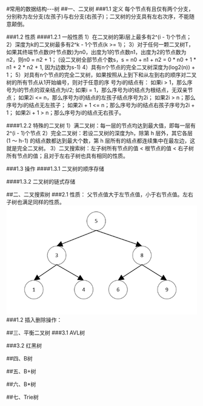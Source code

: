 #常用的数据结构---树
##一、二叉树
###1.1 定义
每个节点有且仅有两个分支，分别称为左分支(左孩子)与右分支(右孩子)；二叉树的分支具有左右次序，不能随意颠倒。

###1.2 性质
####1.2.1 一般性质
1）在二叉树的第i层上最多有2^(i - 1)个节点；
2）深度为k的二叉树最多有2^k - 1个节点(k >= 1)；
3）对于任何一颗二叉树T，如果其终端节点数(叶节点数)为n0，出度为1的节点数n1，出度为2的节点数为n2，则n0 = n2 + 1；
(设二叉树全部节点个数s，s = n0 + n1 + n2 = 0 * n0 + 1 * n1 + 2 * n2 + 1, 因为边数为s-1)
4）具有n个节点的完全二叉树深度为(log2(n)) + 1；
5）对具有n个节点的完全二叉树，如果按照从上到下和从左到右的顺序对二叉树的所有节点从1开始编号，则对于任意的序
号为i的结点有：
如果i > 1，那么序号为i的节点的双亲结点为i/2;
如果i = 1，那么序号为i的结点为根结点，无双亲节点；
如果2i <= n，那么序号为i的结点的左孩子结点序号为2i；
如果2i > n；那么序号为i的结点无左孩子；
如果2i + 1 <= n；那么序号为i的结点右孩子序号为2i + 1；
如果2i + 1 > n；那么序号为i的结点无右孩子。

####1.2.2 特殊的二叉树
1）满二叉树：每一层的节点均达到最大值，即每一层有2^(i - 1)个节点
2）完全二叉树：若设二叉树的深度为h，除第 h 层外，其它各层 (1 ～ h-1) 的结点数都达到最大个数，第 h 层所有的结点都连续集中在最左边，这就是完全二叉树。
3）二叉搜索树：左子树所有节点的值 < 根节点的值 < 右子树所有节点的值；且对于左右子树也具有相同的性质。

###1.3 操作
####1.3.1 二叉树的顺序存储

####1.3.2 二叉树的链式存储



##二、二叉搜索树
###2.1 性质：
父节点值大于左节点值，小于右节点值。左右子树也满足同样的性质。
![二叉搜索树](/assets/二叉搜索树.png)
###1.2 插入删除操作：

##三、平衡二叉树
###3.1 AVL树

###3.2 红黑树

##四、B树

##五、B+树


##六、B*树


##七、Trie树
